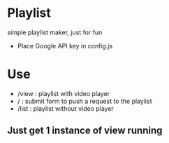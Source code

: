Playlist
==============

simple playlist maker, just for fun

- Place Google API key in config.js

Use
==============
 - /view : playlist with video player
 - / : submit form to push a request to the playlist
 - /list : playlist without video player

## Just get 1 instance of view running ##


